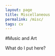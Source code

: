 ```yaml
---
layout: page
title: Miscellaneous
permalink: /misc/
tags: cv
---
```

#Music and Art

What do I put here?
